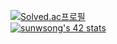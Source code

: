 [![Solved.ac프로필](http://mazassumnida.wtf/api/v2/generate_badge?boj=gbe0808)](https://solved.ac/gbe0808)  
[![sunwsong's 42 stats](https://badge42.vercel.app/api/v2/clj28d0dv000608mcdw54zllw/stats?cursusId=21&coalitionId=87)](https://github.com/JaeSeoKim/badge42)
